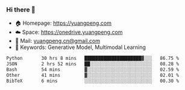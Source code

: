 ### Hi there 👋

- 🏠 Homepage: https://yuangpeng.com
- ☁️ Space: https://onedrive.yuangpeng.com
- 📧 Mail: yuangpeng.cn@gmail.com
- 🌅 Keywords: Generative Model, Multimodal Learning

<!--
**yuangpeng/yuangpeng** is a ✨ _special_ ✨ repository because its `README.md` (this file) appears on your GitHub profile.

Here are some ideas to get you started:

- 🔭 I’m currently working on ...
- 🌱 I’m currently learning ...
- 👯 I’m looking to collaborate on ...
- 🤔 I’m looking for help with ...
- 💬 Ask me about ...
- 📫 How to reach me: ...
- 😄 Pronouns: ...
- ⚡ Fun fact: ...
-->

<!--START_SECTION:waka-->

```txt
Python       30 hrs 8 mins   █████████████████████▓░░░   86.75 %
JSON         2 hrs 52 mins   ██░░░░░░░░░░░░░░░░░░░░░░░   08.28 %
Bash         54 mins         ▓░░░░░░░░░░░░░░░░░░░░░░░░   02.59 %
Other        41 mins         ▓░░░░░░░░░░░░░░░░░░░░░░░░   02.01 %
BibTeX       6 mins          ░░░░░░░░░░░░░░░░░░░░░░░░░   00.30 %
```

<!--END_SECTION:waka-->
